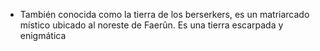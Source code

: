 - También conocida como la tierra de los berserkers, es un matriarcado místico ubicado al noreste de Faerûn. Es una tierra escarpada y enigmática